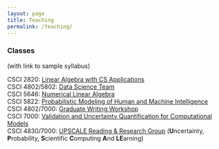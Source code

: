 ```yaml
---
layout: page
title: Teaching
permalink: /teaching/
---
```


### Classes
(with link to sample syllabus)
  
CSCI 2820: [Linear Algebra with CS Applications]({{site.url}}/syllabi/2820.pdf)  
CSCI 4802/5802: [Data Science Team](syllabus-ds.pdf)  
CSCI 5646: [Numerical Linear Algebra](syllabus-nla.pdf)  
CSCI 5822: [Probabilistic Modeling of Human and Machine Intelligence](syllabus-5822.pdf)  
CSCI 4802/7000: [Graduate Writing Workshop](syllabus-writing.pdf)  
CSCI 7000: [Validation and Uncertainty Quantification for Computational Models](syllabus-7000.pdf)  
CSCI 4830/7000: [UPSCALE Reading & Research Group](syllabus-upscale.pdf) (**U**ncertainty, **P**robability, **S**cientific **C**omputing **A**nd **LE**arning)  
